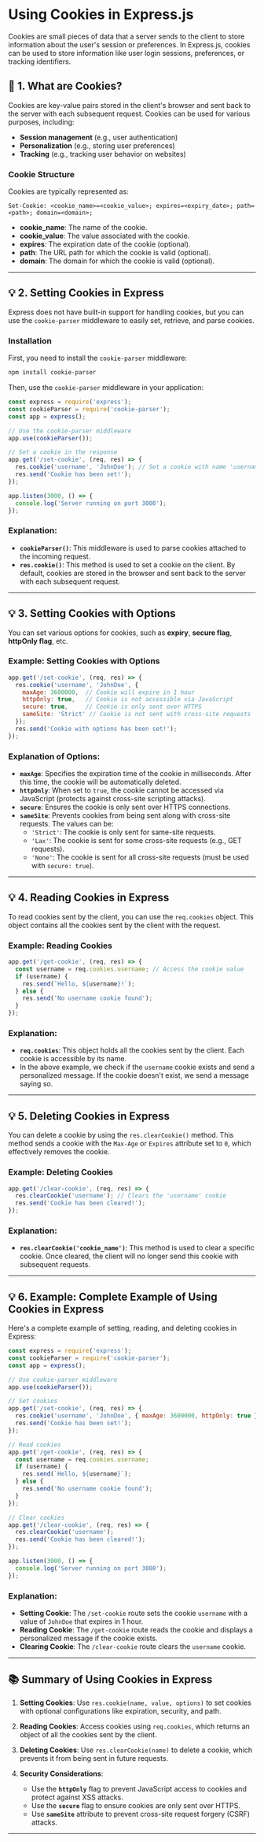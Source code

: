# **Using Cookies in Express.js**

Cookies are small pieces of data that a server sends to the client to store information about the user's session or preferences. In Express.js, cookies can be used to store information like user login sessions, preferences, or tracking identifiers.

## **🔧 1. What are Cookies?**

Cookies are key-value pairs stored in the client's browser and sent back to the server with each subsequent request. Cookies can be used for various purposes, including:

- **Session management** (e.g., user authentication)
- **Personalization** (e.g., storing user preferences)
- **Tracking** (e.g., tracking user behavior on websites)

### **Cookie Structure**
Cookies are typically represented as:
```
Set-Cookie: <cookie_name>=<cookie_value>; expires=<expiry_date>; path=<path>; domain=<domain>;
```

- **cookie_name**: The name of the cookie.
- **cookie_value**: The value associated with the cookie.
- **expires**: The expiration date of the cookie (optional).
- **path**: The URL path for which the cookie is valid (optional).
- **domain**: The domain for which the cookie is valid (optional).

---

## **💡 2. Setting Cookies in Express**

Express does not have built-in support for handling cookies, but you can use the `cookie-parser` middleware to easily set, retrieve, and parse cookies.

### **Installation**

First, you need to install the `cookie-parser` middleware:

```bash
npm install cookie-parser
```

Then, use the `cookie-parser` middleware in your application:

```javascript
const express = require('express');
const cookieParser = require('cookie-parser');
const app = express();

// Use the cookie-parser middleware
app.use(cookieParser());

// Set a cookie in the response
app.get('/set-cookie', (req, res) => {
  res.cookie('username', 'JohnDoe'); // Set a cookie with name 'username' and value 'JohnDoe'
  res.send('Cookie has been set!');
});

app.listen(3000, () => {
  console.log('Server running on port 3000');
});
```

### **Explanation:**
- **`cookieParser()`**: This middleware is used to parse cookies attached to the incoming request.
- **`res.cookie()`**: This method is used to set a cookie on the client. By default, cookies are stored in the browser and sent back to the server with each subsequent request.

---

## **💡 3. Setting Cookies with Options**

You can set various options for cookies, such as **expiry**, **secure flag**, **httpOnly flag**, etc.

### **Example: Setting Cookies with Options**

```javascript
app.get('/set-cookie', (req, res) => {
  res.cookie('username', 'JohnDoe', {
    maxAge: 3600000,  // Cookie will expire in 1 hour
    httpOnly: true,   // Cookie is not accessible via JavaScript
    secure: true,     // Cookie is only sent over HTTPS
    sameSite: 'Strict' // Cookie is not sent with cross-site requests
  });
  res.send('Cookie with options has been set!');
});
```

### **Explanation of Options:**
- **`maxAge`**: Specifies the expiration time of the cookie in milliseconds. After this time, the cookie will be automatically deleted.
- **`httpOnly`**: When set to `true`, the cookie cannot be accessed via JavaScript (protects against cross-site scripting attacks).
- **`secure`**: Ensures the cookie is only sent over HTTPS connections.
- **`sameSite`**: Prevents cookies from being sent along with cross-site requests. The values can be:
  - `'Strict'`: The cookie is only sent for same-site requests.
  - `'Lax'`: The cookie is sent for some cross-site requests (e.g., GET requests).
  - `'None'`: The cookie is sent for all cross-site requests (must be used with `secure: true`).

---

## **💡 4. Reading Cookies in Express**

To read cookies sent by the client, you can use the `req.cookies` object. This object contains all the cookies sent by the client with the request.

### **Example: Reading Cookies**

```javascript
app.get('/get-cookie', (req, res) => {
  const username = req.cookies.username; // Access the cookie value
  if (username) {
    res.send(`Hello, ${username}!`);
  } else {
    res.send('No username cookie found');
  }
});
```

### **Explanation:**
- **`req.cookies`**: This object holds all the cookies sent by the client. Each cookie is accessible by its name.
- In the above example, we check if the `username` cookie exists and send a personalized message. If the cookie doesn't exist, we send a message saying so.

---

## **💡 5. Deleting Cookies in Express**

You can delete a cookie by using the `res.clearCookie()` method. This method sends a cookie with the `Max-Age` or `Expires` attribute set to `0`, which effectively removes the cookie.

### **Example: Deleting Cookies**

```javascript
app.get('/clear-cookie', (req, res) => {
  res.clearCookie('username'); // Clears the 'username' cookie
  res.send('Cookie has been cleared!');
});
```

### **Explanation:**
- **`res.clearCookie('cookie_name')`**: This method is used to clear a specific cookie. Once cleared, the client will no longer send this cookie with subsequent requests.

---

## **💡 6. Example: Complete Example of Using Cookies in Express**

Here's a complete example of setting, reading, and deleting cookies in Express:

```javascript
const express = require('express');
const cookieParser = require('cookie-parser');
const app = express();

// Use cookie-parser middleware
app.use(cookieParser());

// Set cookies
app.get('/set-cookie', (req, res) => {
  res.cookie('username', 'JohnDoe', { maxAge: 3600000, httpOnly: true });
  res.send('Cookie has been set!');
});

// Read cookies
app.get('/get-cookie', (req, res) => {
  const username = req.cookies.username;
  if (username) {
    res.send(`Hello, ${username}`);
  } else {
    res.send('No username cookie found');
  }
});

// Clear cookies
app.get('/clear-cookie', (req, res) => {
  res.clearCookie('username');
  res.send('Cookie has been cleared!');
});

app.listen(3000, () => {
  console.log('Server running on port 3000');
});
```

### **Explanation:**
- **Setting Cookie**: The `/set-cookie` route sets the cookie `username` with a value of `JohnDoe` that expires in 1 hour.
- **Reading Cookie**: The `/get-cookie` route reads the cookie and displays a personalized message if the cookie exists.
- **Clearing Cookie**: The `/clear-cookie` route clears the `username` cookie.

---

## **📚 Summary of Using Cookies in Express**

1. **Setting Cookies**: Use `res.cookie(name, value, options)` to set cookies with optional configurations like expiration, security, and path.
   
2. **Reading Cookies**: Access cookies using `req.cookies`, which returns an object of all the cookies sent by the client.

3. **Deleting Cookies**: Use `res.clearCookie(name)` to delete a cookie, which prevents it from being sent in future requests.

4. **Security Considerations**:
   - Use the **`httpOnly`** flag to prevent JavaScript access to cookies and protect against XSS attacks.
   - Use the **`secure`** flag to ensure cookies are only sent over HTTPS.
   - Use **`sameSite`** attribute to prevent cross-site request forgery (CSRF) attacks.

---

